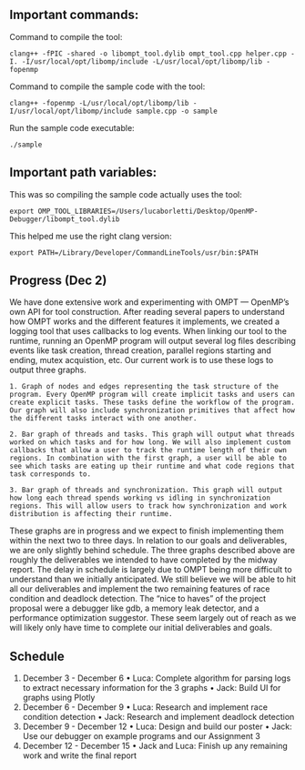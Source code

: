 ## Important commands:

Command to compile the tool:

`clang++ -fPIC -shared -o libompt_tool.dylib ompt_tool.cpp helper.cpp -I. -I/usr/local/opt/libomp/include -L/usr/local/opt/libomp/lib -fopenmp`

Command to compile the sample code with the tool:

`clang++ -fopenmp -L/usr/local/opt/libomp/lib -I/usr/local/opt/libomp/include sample.cpp -o sample`

Run the sample code executable:

`./sample`


## Important path variables:

This was so compiling the sample code actually uses the tool:

`export OMP_TOOL_LIBRARIES=/Users/lucaborletti/Desktop/OpenMP-Debugger/libompt_tool.dylib`

This helped me use the right clang version:

`export PATH=/Library/Developer/CommandLineTools/usr/bin:$PATH`

## Progress (Dec 2)

We have done extensive work and experimenting with OMPT — OpenMP’s own API for tool construction.
After reading several papers to understand how OMPT works and the different features it implements, we created a logging tool that uses callbacks to log events. When linking our tool to the runtime, running an OpenMP program will output several log files describing events like task creation, thread creation, parallel regions starting and ending, mutex acquistion, etc.
Our current work is to use these logs to output three graphs.

    1. Graph of nodes and edges representing the task structure of the program. Every OpenMP program will create implicit tasks and users can create explicit tasks. These tasks define the workflow of the program. Our graph will also include synchronization primitives that affect how the different tasks interact with one another.

    2. Bar graph of threads and tasks. This graph will output what threads worked on which tasks and for how long. We will also implement custom callbacks that allow a user to track the runtime length of their own regions. In combination with the first graph, a user will be able to see which tasks are eating up their runtime and what code regions that task corresponds to.

    3. Bar graph of threads and synchronization. This graph will output how long each thread spends working vs idling in synchronization regions. This will allow users to track how synchronization and work distribution is affecting their runtime.
    
These graphs are in progress and we expect to finish implementing them within the next two to three days. In relation to our goals and deliverables, we are only slightly behind schedule. The three graphs described above are roughly the deliverables we intended to have completed by the midway report. The delay in schedule is largely due to OMPT being more difficult to understand than we initially anticipated. We still believe we will be able to hit all our deliverables and implement the two remaining features of race condition and deadlock detection. The “nice to haves” of the project proposal were a debugger like gdb, a memory leak detector, and a performance optimization suggestor. These seem largely out of reach as we will likely only have time to complete our initial deliverables and goals.

## Schedule
1. December 3 - December 6
• Luca: Complete algorithm for parsing logs to extract necessary information for the 3 graphs
• Jack: Build UI for graphs using Plotly
2. December 6 - December 9
• Luca: Research and implement race condition detection
• Jack: Research and implement deadlock detection
3. December 9 - December 12
• Luca: Design and build our poster
• Jack: Use our debugger on example programs and our Assignment 3
4. December 12 - December 15
• Jack and Luca: Finish up any remaining work and write the final report